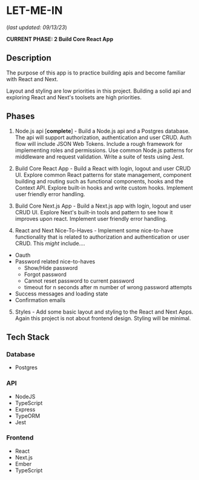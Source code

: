 # LET-ME-IN

(_last updated: 09/13/23_)

**CURRENT PHASE: 2 Build Core React App**

## Description

The purpose of this app is to practice building apis and become familiar with React and Next.

Layout and styling are low priorities in this project. Building a solid api and exploring React and Next's toolsets are high priorities.

## Phases

1. Node.js api [**complete**] - Build a Node.js api and a Postgres database. The api will support authorization, authentication and user CRUD. Auth flow will include JSON Web Tokens. Include a rough framework for implementing roles and permissions. Use common Node.js patterns for middleware and request validation. Write a suite of tests using Jest.

2. Build Core React App - Build a React with login, logout and user CRUD UI. Explore common React patterns for state management, component building and routing such as functional components, hooks and the Context API. Explore built-in hooks and write custom hooks. Implement user friendly error handling.

3. Build Core Next.js App - Build a Next.js app with login, logout and user CRUD UI. Explore Next's built-in tools and pattern to see how it improves upon react. Implement user friendly error handling.

4. React and Next Nice-To-Haves - Implement some nice-to-have functionality that is related to authorization and authentication or user CRUD. This _might_ include....

- Oauth
- Password related nice-to-haves
  - Show/Hide password
  - Forgot password
  - Cannot reset password to current password
  - timeout for n seconds after m number of wrong password attempts
- Success messages and loading state
- Confirmation emails

5. Styles - Add some basic layout and styling to the React and Next Apps. Again this project is not about frontend design. Styling will be minimal.

## Tech Stack

### Database

- Postgres

### API

- NodeJS
- TypeScript
- Express
- TypeORM
- Jest

### Frontend

- React
- Next.js
- Ember
- TypeScript
